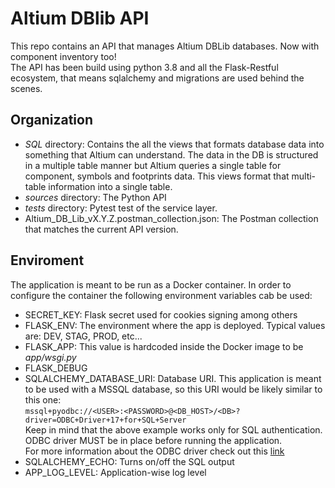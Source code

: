 # Altium DBlib API

This repo contains an API that manages Altium DBLib databases. Now with component inventory too!  
The API has been build using python 3.8 and all the Flask-Restful ecosystem, that means sqlalchemy and migrations are 
used behind the scenes.

## Organization
- *SQL* directory: Contains the all the views that formats database data into something that Altium can understand. The 
data in the DB is structured in a multiple table manner but Altium queries a single table for component, symbols and 
footprints data. This views format that multi-table information into a single table.
- *sources* directory: The Python API
- *tests* directory: Pytest test of the service layer.
- Altium_DB_Lib_vX.Y.Z.postman_collection.json: The Postman collection that matches the current API version.

## Enviroment
The application is meant to be run as a Docker container. In order to configure the container the following environment variables
cab be used:
- SECRET_KEY: Flask secret used for cookies signing among others
- FLASK_ENV: The environment where the app is deployed. Typical values are: DEV, STAG, PROD, etc...
- FLASK_APP: This value is hardcoded inside the Docker image to be *app/wsgi.py*
- FLASK_DEBUG
- SQLALCHEMY_DATABASE_URI: Database URI. This application is meant to be used with a MSSQL database, so this URI would be likely similar to this one:  
```mssql+pyodbc://<USER>:<PASSWORD>@<DB_HOST>/<DB>?driver=ODBC+Driver+17+for+SQL+Server```  
Keep in mind that the above example works only for SQL authentication. ODBC driver MUST be in place before running the application.  
For more information about the ODBC driver check out this [link](https://docs.microsoft.com/en-us/sql/connect/odbc/linux-mac/installing-the-microsoft-odbc-driver-for-sql-server?view=sql-server-ver15)
- SQLALCHEMY_ECHO: Turns on/off the SQL output
- APP_LOG_LEVEL: Application-wise log level
